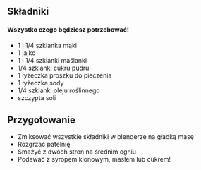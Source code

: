 
## Składniki

#### Wszystko czego będziesz potrzebować!


 * 1 i 1/4 szklanka mąki
 * 1 jajko
 * 1 i 1/4 szklanki maślanki
 * 1/4 szklanki cukru pudru
 * 1 łyżeczka proszku do pieczenia
 * 1 łyżeczka sody
 * 1/4 szklanki oleju roślinnego
 * szczypta soli
 
## Przygotowanie


 * Zmiksować wszystkie składniki w blenderze na gładką masę
 * Rozgrzać patelnię
 * Smażyć z dwóch stron na średnim ogniu
 * Podawać z syropem klonowym, masłem lub cukrem!
